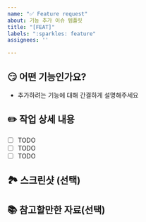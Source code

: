 ```yaml
---
name: "✅ Feature request"
about: 기능 추가 이슈 템플릿
title: "[FEAT]"
labels: ":sparkles: feature"
assignees: ''

---
```


## 😏 어떤 기능인가요?

- 추가하려는 기능에 대해 간결하게 설명해주세요

## ✏️ 작업 상세 내용

- [ ] TODO
- [ ] TODO
- [ ] TODO

## 🏞 스크린샷 (선택)

## 📚 참고할만한 자료(선택)

